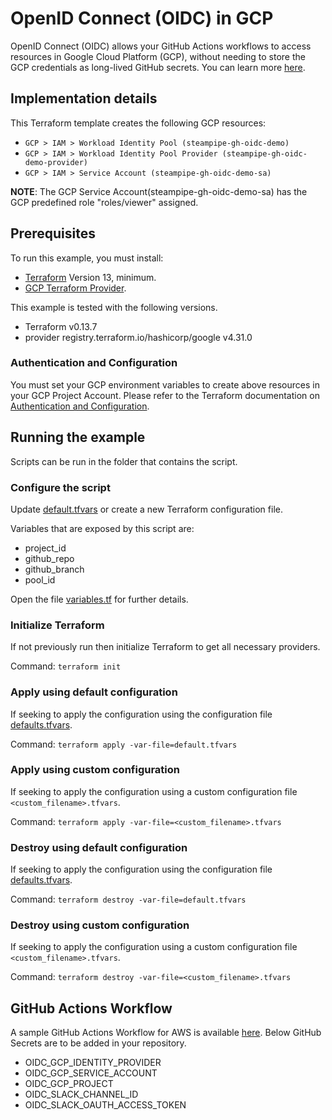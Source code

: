 # OpenID Connect (OIDC) in GCP

OpenID Connect (OIDC) allows your GitHub Actions workflows to access resources in Google Cloud Platform (GCP), without needing to store the GCP credentials as long-lived GitHub secrets. You can learn more [here](https://docs.github.com/en/actions/deployment/security-hardening-your-deployments/about-security-hardening-with-openid-connect).

## Implementation details

This Terraform template creates the following GCP resources:

- `GCP > IAM > Workload Identity Pool (steampipe-gh-oidc-demo)`
- `GCP > IAM > Workload Identity Pool Provider (steampipe-gh-oidc-demo-provider)`
- `GCP > IAM > Service Account (steampipe-gh-oidc-demo-sa)`

**NOTE**: The GCP Service Account(steampipe-gh-oidc-demo-sa) has the GCP predefined role "roles/viewer" assigned.

## Prerequisites

To run this example, you must install:

- [Terraform](https://www.terraform.io) Version 13, minimum.
- [GCP Terraform Provider](https://registry.terraform.io/providers/hashicorp/google/latest).

This example is tested with the following versions.

- Terraform v0.13.7
- provider registry.terraform.io/hashicorp/google v4.31.0

### Authentication and Configuration

You must set your GCP environment variables to create above resources in your GCP Project Account. Please refer to the Terraform documentation on [Authentication and Configuration](https://registry.terraform.io/providers/hashicorp/google/latest/docs/guides/provider_reference#authentication).

## Running the example

Scripts can be run in the folder that contains the script.

### Configure the script

Update [default.tfvars](default.tfvars) or create a new Terraform configuration file.

Variables that are exposed by this script are:

- project_id
- github_repo
- github_branch
- pool_id

Open the file [variables.tf](variables.tf) for further details.

### Initialize Terraform

If not previously run then initialize Terraform to get all necessary providers.

Command: `terraform init`

### Apply using default configuration

If seeking to apply the configuration using the configuration file [defaults.tfvars](defaults.tfvars).

Command: `terraform apply -var-file=default.tfvars`

### Apply using custom configuration

If seeking to apply the configuration using a custom configuration file `<custom_filename>.tfvars`.

Command: `terraform apply -var-file=<custom_filename>.tfvars`

### Destroy using default configuration

If seeking to apply the configuration using the configuration file [defaults.tfvars](defaults.tfvars).

Command: `terraform destroy -var-file=default.tfvars`

### Destroy using custom configuration

If seeking to apply the configuration using a custom configuration file `<custom_filename>.tfvars`.

Command: `terraform destroy -var-file=<custom_filename>.tfvars`

## GitHub Actions Workflow

A sample GitHub Actions Workflow for AWS is available [here](./steampipe-sample-gcp-workflow.yml). Below GitHub Secrets are to be added in your repository.

- OIDC_GCP_IDENTITY_PROVIDER
- OIDC_GCP_SERVICE_ACCOUNT
- OIDC_GCP_PROJECT
- OIDC_SLACK_CHANNEL_ID
- OIDC_SLACK_OAUTH_ACCESS_TOKEN
